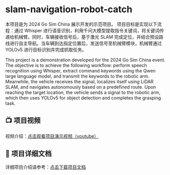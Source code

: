# slam-navigation-robot-catch
本项目是为 2024 Go Sim China 展示开发的示范项目。
项目目标是实现以下流程：通过 Whisper 进行语音识别，利用千问大模型提取指令关键词，将关键词传递给机械臂。同时，车辆接收信号后，基于激光 SLAM 完成定位，并结合预设路线进行自主导航。当车辆到达指定位置后，发送信号至机械臂模块，机械臂通过 YOLOv5 进行目标识别并完成抓取任务。

This project is a demonstration developed for the 2024 Go Sim China event.
The objective is to achieve the following workflow: perform speech recognition using Whisper, extract command keywords using the Qwen large language model, and transmit the keywords to the robotic arm. Meanwhile, the vehicle receives the signal, localizes itself using LiDAR SLAM, and navigates autonomously based on a predefined route. Upon reaching the target location, the vehicle sends a signal to the robotic arm, which then uses YOLOv5 for object detection and completes the grasping task.

## 📺 项目视频

视频介绍：[点击观看项目演示视频（youtube）](https://www.youtube.com/watch?v=pquhG_lcHEE)

## 📄 项目详细文档

详细项目介绍请参考：[点击下载项目文档](autonomous_manual.pdf)

